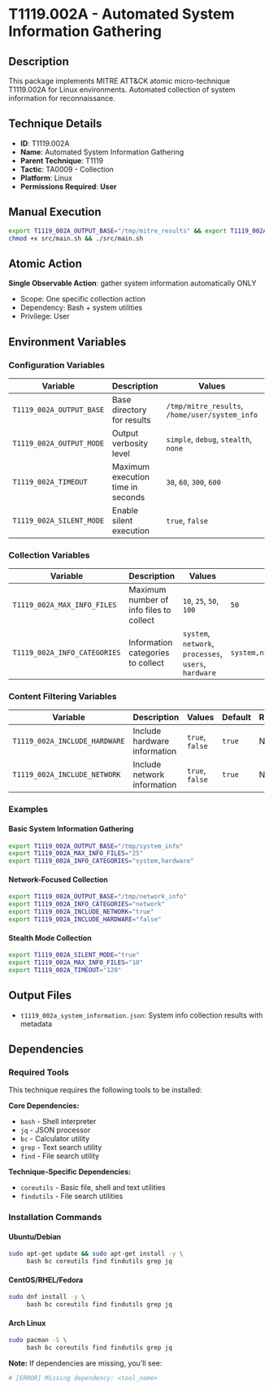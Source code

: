 # T1119.002A - Automated System Information Gathering

## Description
This package implements MITRE ATT&CK atomic micro-technique T1119.002A for Linux environments. Automated collection of system information for reconnaissance.

## Technique Details
- **ID**: T1119.002A
- **Name**: Automated System Information Gathering
- **Parent Technique**: T1119
- **Tactic**: TA0009 - Collection
- **Platform**: Linux
- **Permissions Required**: **User**

## Manual Execution
```bash
export T1119_002A_OUTPUT_BASE="/tmp/mitre_results" && export T1119_002A_SILENT_MODE=false
chmod +x src/main.sh && ./src/main.sh
```

## Atomic Action
**Single Observable Action**: gather system information automatically ONLY
- Scope: One specific collection action
- Dependency: Bash + system utilities
- Privilege: User

## Environment Variables

### Configuration Variables
| Variable | Description | Values | Default | Required |
|----------|-------------|---------|---------|----------|
| `T1119_002A_OUTPUT_BASE` | Base directory for results | `/tmp/mitre_results`, `/home/user/system_info` | `./mitre_results` | Yes |
| `T1119_002A_OUTPUT_MODE` | Output verbosity level | `simple`, `debug`, `stealth`, `none` | `simple` | No |
| `T1119_002A_TIMEOUT` | Maximum execution time in seconds | `30`, `60`, `300`, `600` | `300` | No |
| `T1119_002A_SILENT_MODE` | Enable silent execution | `true`, `false` | `false` | No |

### Collection Variables
| Variable | Description | Values | Default | Required |
|----------|-------------|---------|---------|----------|
| `T1119_002A_MAX_INFO_FILES` | Maximum number of info files to collect | `10`, `25`, `50`, `100` | `50` | No |
| `T1119_002A_INFO_CATEGORIES` | Information categories to collect | `system`, `network`, `processes`, `users`, `hardware` | `system,network,processes,users,hardware` | No |

### Content Filtering Variables
| Variable | Description | Values | Default | Required |
|----------|-------------|---------|---------|----------|
| `T1119_002A_INCLUDE_HARDWARE` | Include hardware information | `true`, `false` | `true` | No |
| `T1119_002A_INCLUDE_NETWORK` | Include network information | `true`, `false` | `true` | No |

### Examples

#### Basic System Information Gathering
```bash
export T1119_002A_OUTPUT_BASE="/tmp/system_info"
export T1119_002A_MAX_INFO_FILES="25"
export T1119_002A_INFO_CATEGORIES="system,hardware"
```

#### Network-Focused Collection
```bash
export T1119_002A_OUTPUT_BASE="/tmp/network_info"
export T1119_002A_INFO_CATEGORIES="network"
export T1119_002A_INCLUDE_NETWORK="true"
export T1119_002A_INCLUDE_HARDWARE="false"
```

#### Stealth Mode Collection
```bash
export T1119_002A_SILENT_MODE="true"
export T1119_002A_MAX_INFO_FILES="10"
export T1119_002A_TIMEOUT="120"
```


## Output Files
- `t1119_002a_system_information.json`: System info collection results with metadata

## Dependencies

### Required Tools
This technique requires the following tools to be installed:

**Core Dependencies:**
- `bash` - Shell interpreter
- `jq` - JSON processor  
- `bc` - Calculator utility
- `grep` - Text search utility
- `find` - File search utility

**Technique-Specific Dependencies:**
- `coreutils` - Basic file, shell and text utilities
- `findutils` - File search utilities

### Installation Commands

#### Ubuntu/Debian
```bash
sudo apt-get update && sudo apt-get install -y \
     bash bc coreutils find findutils grep jq
```

#### CentOS/RHEL/Fedora  
```bash
sudo dnf install -y \
     bash bc coreutils find findutils grep jq
```

#### Arch Linux
```bash
sudo pacman -S \
     bash bc coreutils find findutils grep jq
```

**Note:** If dependencies are missing, you'll see:
```bash
# [ERROR] Missing dependency: <tool_name>
```

